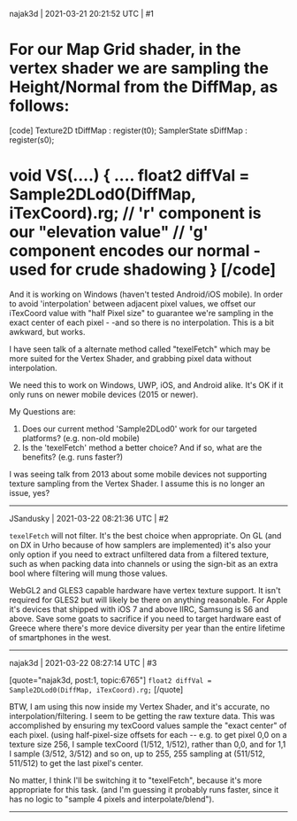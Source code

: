 najak3d | 2021-03-21 20:21:52 UTC | #1

For our Map Grid shader, in the vertex shader we are sampling the Height/Normal from the DiffMap, as follows:
===
[code]
Texture2D tDiffMap : register(t0);
SamplerState sDiffMap : register(s0);

void VS(....)
{
    ....
    float2 diffVal = Sample2DLod0(DiffMap, iTexCoord).rg;
    // 'r' component is our "elevation value"
    // 'g' component encodes our normal - used for crude shadowing
}
[/code]
===
And it is working on Windows (haven't tested Android/iOS mobile).   In order to avoid 'interpolation' between adjacent pixel values, we offset our iTexCoord value with "half Pixel size" to guarantee we're sampling in the exact center of each pixel - -and so there is no interpolation.  This is a bit awkward, but works.

I have seen talk of a alternate method called "texelFetch" which may be more suited for the Vertex Shader, and grabbing pixel data without interpolation.

We need this to work on Windows, UWP, iOS, and Android alike.   It's OK if it only runs on newer mobile devices (2015 or newer).

My Questions are:
1. Does our current method 'Sample2DLod0' work for our targeted platforms? (e.g. non-old mobile)
2. Is the 'texelFetch' method a better choice?  And if so, what are the benefits?  (e.g. runs faster?)

I was seeing talk from 2013 about some mobile devices not supporting texture sampling from the Vertex Shader.  I assume this is no longer an issue, yes?

-------------------------

JSandusky | 2021-03-22 08:21:36 UTC | #2

`texelFetch` will not filter. It's the best choice when appropriate. On GL (and on DX in Urho because of how samplers are implemented) it's also your only option if you need to extract unfiltered data from a filtered texture, such as when packing data into channels or using the sign-bit as an extra bool where filtering will mung those values.

WebGL2 and GLES3 capable hardware have vertex texture support. It isn't required for GLES2 but will likely be there on anything reasonable. For Apple it's devices that shipped with iOS 7 and above IIRC, Samsung is S6 and above. Save some goats to sacrifice if you need to target hardware east of Greece where there's more device diversity per year than the entire lifetime of smartphones in the west.

-------------------------

najak3d | 2021-03-22 08:27:14 UTC | #3

[quote="najak3d, post:1, topic:6765"]
`float2 diffVal = Sample2DLod0(DiffMap, iTexCoord).rg;`
[/quote]

BTW, I am using this now inside my Vertex Shader, and it's accurate, no interpolation/filtering.  I seem to be getting the raw texture data.   This was accomplished by ensuring my texCoord values sample the "exact center" of each pixel. (using half-pixel-size offsets for each -- e.g. to get pixel 0,0 on a texture size 256, I sample texCoord (1/512, 1/512), rather than 0,0,  and for 1,1 I sample (3/512, 3/512) and so on, up to 255, 255 sampling at (511/512, 511/512) to get the last pixel's center.

No matter, I think I'll be switching it to "texelFetch", because it's more appropriate for this task. (and I'm guessing it probably runs faster, since it has no logic to "sample 4 pixels and interpolate/blend").

-------------------------

